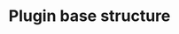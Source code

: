 ---
title: "Plugin base structure"
slug: "plugin-base-structure"
description: "Learning unit about plugin configurations"
icon: ""
authors: ["Micha Hobert"]
visibility: "public"
---
